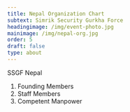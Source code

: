 ```yaml
---
title: Nepal Organization Chart
subtext: Simrik Security Gurkha Force
headingimage: /img/event-photo.jpg
mainimage: /img/nepal-org.jpg
order: 5
draft: false
type: about
---
```

SSGF Nepal

1. Founding Members
2. Staff Members
3. Competent Manpower